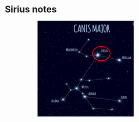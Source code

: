 
# Sirius notes


<center> 
    <img src="images/canis-major-costellation.png" alt="Smiley face" width="300" height="300">
</center> 
